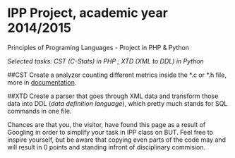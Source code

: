 IPP Project, academic year 2014/2015
=====
Principles of Programing Languages - Project in PHP &amp; Python

*Selected tasks: CST (C-Stats) in PHP ; XTD (XML to DDL) in Python*

##CST
Create a analyzer counting different metrics inside the *.c or *.h file, more in [documentation](https://github.com/dusekdan/IPP-Project/blob/master/CST/CST-doc.pdf).

##XTD
Create a parser that goes through XML data and transform those data into DDL (*data definition language*), which pretty much stands for SQL commands in one file.

Chances are that you, the visitor, have found this page as a result of Googling in order to simplify your task in IPP class on BUT. Feel free to inspire yourself, but be aware that copying even parts of the code may and will result in 0 points and standing infront of disciplinary commision.
